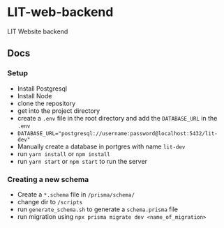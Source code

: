 # LIT-web-backend
LIT Website backend

## Docs

### Setup
- Install Postgresql
- Install Node
- clone the repository
- get into the project directory
- create a `.env` file in the root directory and add the `DATABASE_URL` in the `.env`
- `DATABASE_URL="postgresql://username:password@localhost:5432/lit-dev"`
- Manually create a database in portgres with name `lit-dev`
- run `yarn install` or `npm install`
- run `yarn start` or `npm start` to run the server

### Creating a new schema
- Create a `*.schema` file in `/prisma/schema/`
- change dir to `/scripts` 
- run `generate_schema.sh` to generate a `schema.prisma` file
- run migration using `npx prisma migrate dev <name_of_migration>`
